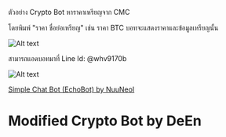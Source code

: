 ตัวอย่าง Crypto Bot  หาราคาเหรียญจาก  CMC

โดยพิมพ์  "ราคา ชื่อย่อเหรียญ"
เช่น  ราคา BTC
บอทจะแสดงราคาและข้อมูลเหรียญนั้น

![Alt text](http://www.deen.site/uppic/pics/6081fbd06afa8ac47845e63bd7467a6f.png)


สามารถแอดบอทมาที่ Line Id: @whv9170b

![Alt text](http://qr-official.line.me/L/FDywinw_ZY.png)



[Simple Chat Bot (EchoBot) by NuuNeoI](https://nuuneoi.com/blog/blog.php?read_id=882)
# Modified Crypto Bot  by DeEn
 
